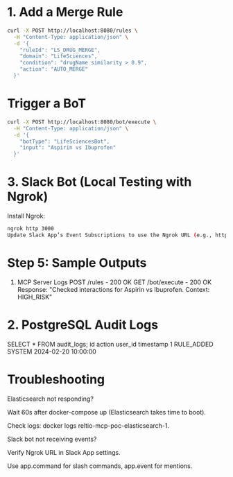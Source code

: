 # 1. Add a Merge Rule
```bash
curl -X POST http://localhost:8080/rules \
  -H "Content-Type: application/json" \
  -d '{
    "ruleId": "LS_DRUG_MERGE",
    "domain": "LifeSciences",
    "condition": "drugName similarity > 0.9",
    "action": "AUTO_MERGE"
  }'
```

# Trigger a BoT
```bash
curl -X POST http://localhost:8080/bot/execute \
  -H "Content-Type: application/json" \
  -d '{
    "botType": "LifeSciencesBot",
    "input": "Aspirin vs Ibuprofen"
  }'

```
# 3. Slack Bot (Local Testing with Ngrok)

Install Ngrok:

```bash
ngrok http 3000
Update Slack App’s Event Subscriptions to use the Ngrok URL (e.g., https://abc123.ngrok.io/slack/events).
```

# Step 5: Sample Outputs
1. MCP Server Logs
POST /rules - 200 OK
GET /bot/execute - 200 OK
  Response: "Checked interactions for Aspirin vs Ibuprofen. Context: HIGH_RISK"

# 2. PostgreSQL Audit Logs
SELECT * FROM audit_logs;
id	action	user_id	timestamp
1	RULE_ADDED	SYSTEM	2024-02-20 10:00:00


# Troubleshooting
Elasticsearch not responding?

Wait 60s after docker-compose up (Elasticsearch takes time to boot).

Check logs: docker logs reltio-mcp-poc-elasticsearch-1.

Slack bot not receiving events?

Verify Ngrok URL in Slack App settings.

Use app.command for slash commands, app.event for mentions.